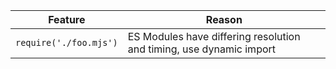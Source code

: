 ﻿
| Feature | Reason |
| --- | --- |
| `require('./foo.mjs')` | ES Modules have differing resolution and timing, use dynamic import |

